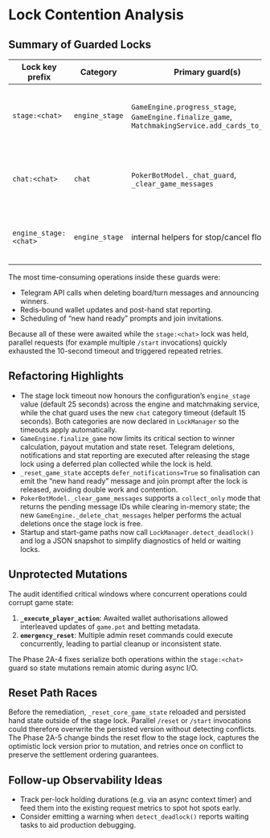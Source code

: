 # Lock Contention Analysis

## Summary of Guarded Locks

| Lock key prefix | Category | Primary guard(s) | Protected operations |
|-----------------|----------|------------------|----------------------|
| `stage:<chat>`  | `engine_stage` | `GameEngine.progress_stage`, `GameEngine.finalize_game`, `MatchmakingService.add_cards_to_table` | Advancing hand state, resolving winners, resetting game state |
| `chat:<chat>`   | `chat` | `PokerBotModel._chat_guard`, `_clear_game_messages` | Telegram message lifecycle, player prompt updates |
| `engine_stage:<chat>` | `engine_stage` | internal helpers for stop/cancel flows | Stop-hand workflow and post-stop cleanup |

The most time-consuming operations inside these guards were:

* Telegram API calls when deleting board/turn messages and announcing winners.
* Redis-bound wallet updates and post-hand stat reporting.
* Scheduling of “new hand ready” prompts and join invitations.

Because all of these were awaited while the `stage:<chat>` lock was held, parallel requests (for example multiple `/start` invocations) quickly exhausted the 10-second timeout and triggered repeated retries.

## Refactoring Highlights

* The stage lock timeout now honours the configuration’s `engine_stage` value (default 25 seconds) across the engine and matchmaking service, while the chat guard uses the new `chat` category timeout (default 15 seconds).  Both categories are now declared in `LockManager` so the timeouts apply automatically.
* `GameEngine.finalize_game` now limits its critical section to winner calculation, payout mutation and state reset.  Telegram deletions, notifications and stat reporting are executed after releasing the stage lock using a deferred plan collected while the lock is held.
* `_reset_game_state` accepts `defer_notifications=True` so finalisation can emit the “new hand ready” message and join prompt after the lock is released, avoiding double work and contention.
* `PokerBotModel._clear_game_messages` supports a `collect_only` mode that returns the pending message IDs while clearing in-memory state; the new `GameEngine._delete_chat_messages` helper performs the actual deletions once the stage lock is free.
* Startup and start-game paths now call `LockManager.detect_deadlock()` and log a JSON snapshot to simplify diagnostics of held or waiting locks.

## Unprotected Mutations

The audit identified critical windows where concurrent operations could corrupt game state:

1. **`_execute_player_action`**: Awaited wallet authorisations allowed interleaved updates of `game.pot` and betting metadata.
2. **`emergency_reset`**: Multiple admin reset commands could execute concurrently, leading to partial cleanup or inconsistent state.

The Phase 2A-4 fixes serialize both operations within the `stage:<chat>` guard so state mutations remain atomic during async I/O.

## Reset Path Races

Before the remediation, `_reset_core_game_state` reloaded and persisted hand state outside of the stage lock.  Parallel `/reset` or `/start` invocations could therefore overwrite the persisted version without detecting conflicts.  The Phase 2A-5 change binds the reset flow to the stage lock, captures the optimistic lock version prior to mutation, and retries once on conflict to preserve the settlement ordering guarantees.

## Follow-up Observability Ideas

* Track per-lock holding durations (e.g. via an async context timer) and feed them into the existing request metrics to spot hot spots early.
* Consider emitting a warning when `detect_deadlock()` reports waiting tasks to aid production debugging.
